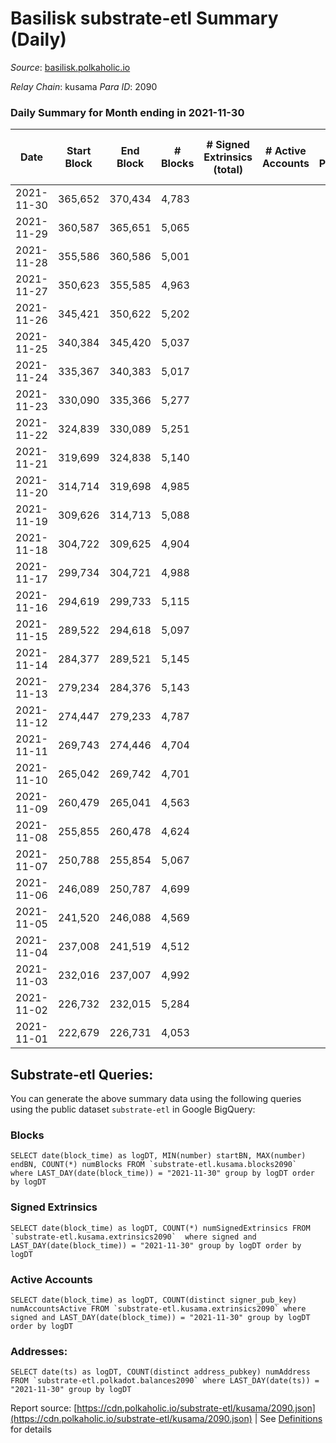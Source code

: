# Basilisk substrate-etl Summary (Daily)

_Source_: [basilisk.polkaholic.io](https://basilisk.polkaholic.io)

*Relay Chain*: kusama
*Para ID*: 2090



### Daily Summary for Month ending in 2021-11-30


| Date | Start Block | End Block | # Blocks | # Signed Extrinsics (total) | # Active Accounts | # Passive | # New | # Addresses with Balances | # Events | # Transfers | # XCM Transfers In | # XCM Transfers Out |
| ---- | ----------- | --------- | -------- | --------------------------- | ----------------- | --------- | ----- | ------------------------- | -------- | ----------- | ------------------ | ------------------- |
| 2021-11-30 | 365,652 | 370,434 | 4,783  |  |  |  |  | 7 | 9,573 |   |   |   |
| 2021-11-29 | 360,587 | 365,651 | 5,065  |  |  |  |  | 7 | 10,134 |   |   |   |
| 2021-11-28 | 355,586 | 360,586 | 5,001  |  |  |  |  | 7 | 10,006 |   |   |   |
| 2021-11-27 | 350,623 | 355,585 | 4,963  |  |  |  |  | 7 | 9,931 |   |   |   |
| 2021-11-26 | 345,421 | 350,622 | 5,202  |  |  |  |  | 7 | 10,412 |   |   |   |
| 2021-11-25 | 340,384 | 345,420 | 5,037  |  |  |  |  | 7 | 10,078 |   |   |   |
| 2021-11-24 | 335,367 | 340,383 | 5,017  |  |  |  |  | 7 | 10,038 |   |   |   |
| 2021-11-23 | 330,090 | 335,366 | 5,277  |  |  |  |  | 7 | 10,558 |   |   |   |
| 2021-11-22 | 324,839 | 330,089 | 5,251  |  |  |  |  | 7 | 10,507 |   |   |   |
| 2021-11-21 | 319,699 | 324,838 | 5,140  |  |  |  |  | 7 | 10,287 |   |   |   |
| 2021-11-20 | 314,714 | 319,698 | 4,985  |  |  |  |  | 7 | 9,974 |   |   |   |
| 2021-11-19 | 309,626 | 314,713 | 5,088  |  |  |  |  | 7 | 10,180 |   |   |   |
| 2021-11-18 | 304,722 | 309,625 | 4,904  |  |  |  |  | 7 | 9,813 |   |   |   |
| 2021-11-17 | 299,734 | 304,721 | 4,988  |  |  |  |  | 7 | 9,984 |   |   |   |
| 2021-11-16 | 294,619 | 299,733 | 5,115  |  |  |  |  | 7 | 10,234 |   |   |   |
| 2021-11-15 | 289,522 | 294,618 | 5,097  |  |  |  |  | 7 | 10,198 |   |   |   |
| 2021-11-14 | 284,377 | 289,521 | 5,145  |  |  |  |  | 7 | 10,295 |   |   |   |
| 2021-11-13 | 279,234 | 284,376 | 5,143  |  |  |  |  | 7 | 10,293 |   |   |   |
| 2021-11-12 | 274,447 | 279,233 | 4,787  |  |  |  |  | 7 | 9,578 |   |   |   |
| 2021-11-11 | 269,743 | 274,446 | 4,704  |  |  |  |  | 7 | 9,412 |   |   |   |
| 2021-11-10 | 265,042 | 269,742 | 4,701  |  |  |  |  | 7 | 9,406 |   |   |   |
| 2021-11-09 | 260,479 | 265,041 | 4,563  |  |  |  |  | 7 | 9,129 |   |   |   |
| 2021-11-08 | 255,855 | 260,478 | 4,624  |  |  |  |  | 7 | 9,255 |   |   |   |
| 2021-11-07 | 250,788 | 255,854 | 5,067  |  |  |  |  | 7 | 10,140 |   |   |   |
| 2021-11-06 | 246,089 | 250,787 | 4,699  |  |  |  |  | 7 | 9,401 |   |   |   |
| 2021-11-05 | 241,520 | 246,088 | 4,569  |  |  |  |  | 7 | 9,142 |   |   |   |
| 2021-11-04 | 237,008 | 241,519 | 4,512  |  |  |  |  | 7 | 9,031 |   |   |   |
| 2021-11-03 | 232,016 | 237,007 | 4,992  |  |  |  |  | 7 | 9,988 |   |   |   |
| 2021-11-02 | 226,732 | 232,015 | 5,284  |  |  |  |  | 7 | 10,573 |   |   |   |
| 2021-11-01 | 222,679 | 226,731 | 4,053  |  |  |  |  | 7 | 8,109 |   |   |   |

## Substrate-etl Queries:
You can generate the above summary data using the following queries using the public dataset `substrate-etl` in Google BigQuery:


### Blocks
```
SELECT date(block_time) as logDT, MIN(number) startBN, MAX(number) endBN, COUNT(*) numBlocks FROM `substrate-etl.kusama.blocks2090`  where LAST_DAY(date(block_time)) = "2021-11-30" group by logDT order by logDT
```


### Signed Extrinsics
```
SELECT date(block_time) as logDT, COUNT(*) numSignedExtrinsics FROM `substrate-etl.kusama.extrinsics2090`  where signed and LAST_DAY(date(block_time)) = "2021-11-30" group by logDT order by logDT
```


### Active Accounts
```
SELECT date(block_time) as logDT, COUNT(distinct signer_pub_key) numAccountsActive FROM `substrate-etl.kusama.extrinsics2090` where signed and LAST_DAY(date(block_time)) = "2021-11-30" group by logDT order by logDT
```


### Addresses:
```
SELECT date(ts) as logDT, COUNT(distinct address_pubkey) numAddress FROM `substrate-etl.polkadot.balances2090` where LAST_DAY(date(ts)) = "2021-11-30" group by logDT
```



Report source: [https://cdn.polkaholic.io/substrate-etl/kusama/2090.json](https://cdn.polkaholic.io/substrate-etl/kusama/2090.json) | See [Definitions](/DEFINITIONS.md) for details
